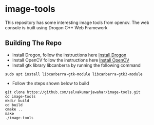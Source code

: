 # image-tools
This repository has some interesting image tools from opencv. The web console is built using Drogon C++ Web Framework

## Building The Repo

* Install Drogon, follow the instructions here [Install Drogon](https://github.com/an-tao/drogon/wiki/02-Installation)
* Install OpenCV follow the instructions here [Install OpenCV](https://docs.opencv.org/master/d7/d9f/tutorial_linux_install.html)  
* Install gtk library libcanberra by running the following command
```shell script
sudo apt install libcanberra-gtk-module libcanberra-gtk3-module
```
* Follow the steps shown below to build
```shell script
git clone https://github.com/selvakumarjawahar/image-tools.git
cd image-tools
mkdir build
cd build
cmake ..
make 
./image-tools 
```
 
